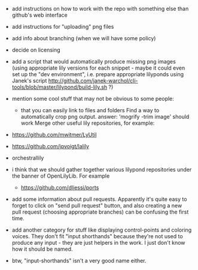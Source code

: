 * add instructions on how to work with the repo
with something else than github's web interface
* add instructions for "uploading" png files
* add info about branching (when we will have some policy)
* decide on licensing
* add a script that would automatically produce missing
png images (using appropriate lily versions for each snippet -
maybe it could even set up the "dev environment", i.e.
prepare appropriate lilyponds using Janek's script
http://github.com/janek-warchol/cli-tools/blob/master/lilypond/build-lily.sh ?)
* mention some cool stuff that may not be obvious to some people:
    * that you can easily link to files and folders
Find a way to automatically crop png output.
answer: 'mogrify -trim image' should work
Merge other useful lily repositories, for example:
* https://github.com/mwitmer/LyUtil
* https://github.com/jpvoigt/lalily
* orchestrallily
* i think that we should gather together various lilypond
  repositories under the banner of OpenLilyLib.  For example
  * https://github.com/dliessi/ports

* add some information about pull requests.  Apparently it's quite
easy to forget to click on "send pull request" button, and also
creating a new pull request (choosing appropriate branches) can be
confusing the first time.

* add another category for stuff like displaying control-points and
  coloring voices.  They don't fit "input shorthands" because they're
  not used to produce any input - they are just helpers in the work.
  I just don't know how it should be named.

* btw, "input-shorthands" isn't a very good name either.
